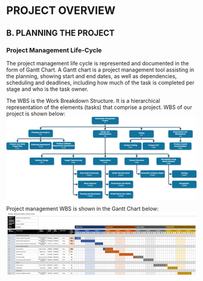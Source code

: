 # PROJECT OVERVIEW
## B. PLANNING THE PROJECT
### Project Management Life-Cycle
The project management life cycle is represented and documented in the form of Gantt Chart. A Gantt chart is a project management tool assisting in the planning, showing start and end dates, as well as dependencies, scheduling and deadlines, including how much of the task is completed per stage and who is the task owner.

The WBS is the Work Breakdown Structure. It is a hierarchical representation of the elements (tasks) that comprise a project. WBS of our project is shown below:
![](assets/WBS.PNG)

Project management WBS is shown in the Gantt Chart below:
![](assets/WBS_GC_old.PNG)

